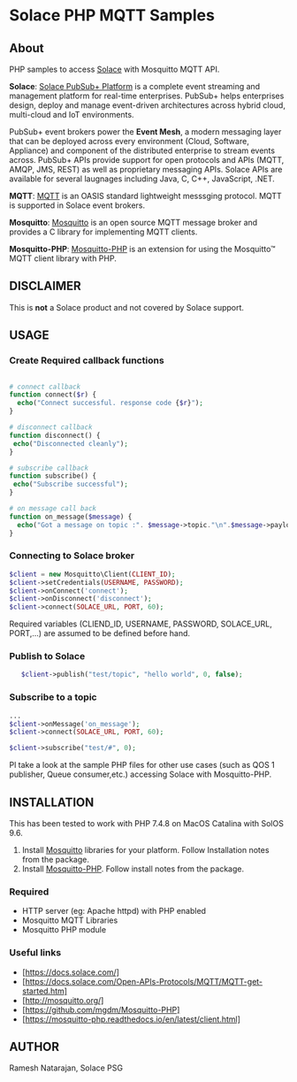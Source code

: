 # Solace PHP MQTT Samples

## About

PHP samples to access [Solace](www.solace.com) with Mosquitto MQTT API.

**Solace**: [Solace PubSub+ Platform](https://docs.solace.com/Solace-PubSub-Platform.htm) is a complete event streaming and management platform for real-time enterprises. PubSub+ helps enterprises design, deploy and manage event-driven architectures across hybrid cloud, multi-cloud and IoT environments.

PubSub+ event brokers power the **Event Mesh**, a modern messaging layer that can be deployed across every environment (Cloud, Software, Appliance) and component of the distributed enterprise to stream events across. PubSub+ APIs provide support for open protocols and APIs (MQTT, AMQP, JMS, REST) as well as proprietary messaging APIs. Solace APIs are available for several laugnages including Java, C, C++, JavaScript, .NET.

**MQTT**: [MQTT](https://mqtt.org/) is an OASIS standard lightweight messsging protocol. MQTT is supported in Solace event brokers.

**Mosquitto**: [Mosquitto](https://mosquitto.org/) is an open source MQTT message broker and provides a C library for implementing MQTT clients.

**Mosquitto-PHP**: [Mosquitto-PHP](https://github.com/mgdm/Mosquitto-PHP) is an extension for using the  Mosquitto™ MQTT client library with PHP.

## DISCLAIMER

This is **not** a Solace product and not covered by Solace support.

## USAGE

### Create Required callback functions

``` PHP

# connect callback
function connect($r) {
  echo("Connect successful. response code {$r}");
}

# disconnect callback
function disconnect() {
 echo("Disconnected cleanly");
}

# subscribe callback
function subscribe() {
 echo("Subscribe successful");
}

# on message call back
function on_message($message) {
  echo("Got a message on topic :". $message->topic."\n".$message->payload);
}

```

### Connecting to Solace broker

``` PHP
$client = new Mosquitto\Client(CLIENT_ID);
$client->setCredentials(USERNAME, PASSWORD);
$client->onConnect('connect');
$client->onDisconnect('disconnect');
$client->connect(SOLACE_URL, PORT, 60);
```

Required variables (CLIEND_ID, USERNAME, PASSWORD, SOLACE_URL, PORT,...) are assumed to be defined before hand.

### Publish to Solace

``` PHP
   $client->publish("test/topic", "hello world", 0, false);
```

### Subscribe to a topic

``` PHP
...
$client->onMessage('on_message');
$client->connect(SOLACE_URL, PORT, 60);

$client->subscribe("test/#", 0); 
```

Pl take a look at the sample PHP files for other use cases (such as QOS 1 publisher, Queue consumer,etc.) accessing Solace with Mosquitto-PHP.

## INSTALLATION

This has been tested to work with PHP 7.4.8 on MacOS Catalina with SolOS 9.6.

1. Install [Mosquitto](http://mosquitto.org/) libraries for your platform. Follow Installation notes from the package.
2. Install [Mosquitto-PHP](https://github.com/mgdm/Mosquitto-PHP). Follow install notes from the package.

### Required

- HTTP server (eg: Apache httpd) with PHP enabled
- Mosquitto MQTT Libraries
- Mosquitto PHP module

### Useful links

- [https://docs.solace.com/]
- [https://docs.solace.com/Open-APIs-Protocols/MQTT/MQTT-get-started.htm]
- [http://mosquitto.org/]
- [https://github.com/mgdm/Mosquitto-PHP]
- [https://mosquitto-php.readthedocs.io/en/latest/client.html]

## AUTHOR

Ramesh Natarajan, Solace PSG

